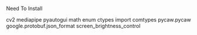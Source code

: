 Need To Install 
 
 
 
 cv2
 mediapipe 
 pyautogui
 math
 enum 
ctypes import 
comtypes
pycaw.pycaw 
google.protobuf.json_format 
screen_brightness_control 

